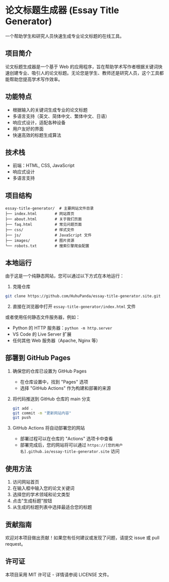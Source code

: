 # 论文标题生成器 (Essay Title Generator)

一个帮助学生和研究人员快速生成专业论文标题的在线工具。

## 项目简介

论文标题生成器是一个基于 Web 的应用程序，旨在帮助学术写作者根据关键词快速创建专业、吸引人的论文标题。无论您是学生、教师还是研究人员，这个工具都能帮助您提高学术写作效率。

## 功能特点

- 根据输入的关键词生成专业的论文标题
- 多语言支持（英文、简体中文、繁体中文、日语）
- 响应式设计，适配各种设备
- 用户友好的界面
- 快速高效的标题生成算法

## 技术栈

- 前端：HTML, CSS, JavaScript
- 响应式设计
- 多语言支持

## 项目结构

```
essay-title-generator/  # 主要网站文件目录
├── index.html        # 网站首页
├── about.html        # 关于我们页面
├── faq.html          # 常见问题页面
├── css/              # 样式文件
├── js/               # JavaScript 文件
├── images/           # 图片资源
└── robots.txt        # 搜索引擎爬虫配置
```

## 本地运行

由于这是一个纯静态网站，您可以通过以下方式在本地运行：

1. 克隆仓库
```bash
git clone https://github.com/HuhuPanda/essay-title-generator.site.git
```

2. 直接在浏览器中打开 `essay-title-generator/index.html` 文件

或者使用任何静态文件服务器，例如：
- Python 的 HTTP 服务器：`python -m http.server`
- VS Code 的 Live Server 扩展
- 任何其他 Web 服务器（Apache, Nginx 等）

## 部署到 GitHub Pages

1. 确保您的仓库已设置为 GitHub Pages
   - 在仓库设置中，找到 "Pages" 选项
   - 选择 "GitHub Actions" 作为构建和部署的来源

2. 将代码推送到 GitHub 仓库的 main 分支
   ```bash
   git add .
   git commit -m "更新网站内容"
   git push
   ```

3. GitHub Actions 将自动部署您的网站
   - 部署过程可以在仓库的 "Actions" 选项卡中查看
   - 部署完成后，您的网站将可以通过 `https://[您的用户名].github.io/essay-title-generator.site` 访问

## 使用方法

1. 访问网站首页
2. 在输入框中输入您的论文关键词
3. 选择您的学术领域和论文类型
4. 点击"生成标题"按钮
5. 从生成的标题列表中选择最适合您的标题

## 贡献指南

欢迎对本项目做出贡献！如果您有任何建议或发现了问题，请提交 issue 或 pull request。

## 许可证

本项目采用 MIT 许可证 - 详情请参阅 LICENSE 文件。
